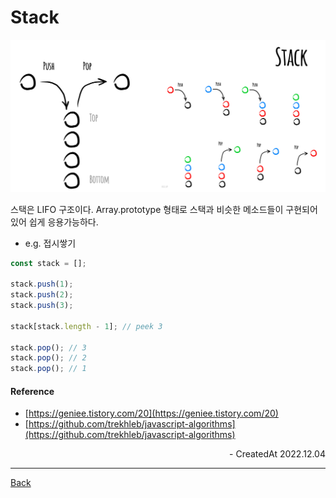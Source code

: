 # Stack

![stack](../images/stack.jpg)

스택은 LIFO 구조이다. Array.prototype 형태로 스택과 비슷한 메소드들이 구현되어 있어 쉽게 응용가능하다.

- e.g. 접시쌓기

```JavaScript
const stack = [];

stack.push(1);
stack.push(2);
stack.push(3);

stack[stack.length - 1]; // peek 3

stack.pop(); // 3
stack.pop(); // 2
stack.pop(); // 1
```

#### Reference

- [https://geniee.tistory.com/20](https://geniee.tistory.com/20)
- [https://github.com/trekhleb/javascript-algorithms](https://github.com/trekhleb/javascript-algorithms)

<div align="right">- CreatedAt 2022.12.04</div>

---

[Back](./README.md)
